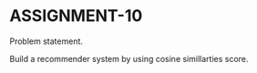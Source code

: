 # ASSIGNMENT-10

Problem statement.

Build a recommender system by using cosine simillarties score.
